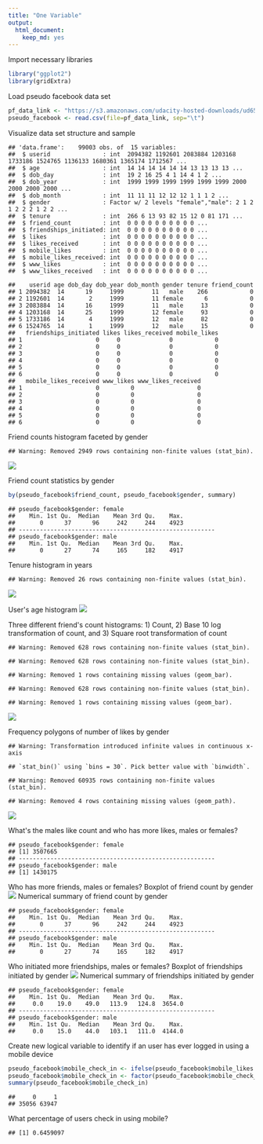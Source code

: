 ```yaml
---
title: "One Variable"
output: 
  html_document: 
    keep_md: yes
---
```


Import necessary libraries

```r
library("ggplot2")
library(gridExtra)
```

Load pseudo facebook data set

```r
pf_data_link <- "https://s3.amazonaws.com/udacity-hosted-downloads/ud651/pseudo_facebook.tsv"
pseudo_facebook <- read.csv(file=pf_data_link, sep="\t")
```

Visualize data set structure and sample

```
## 'data.frame':	99003 obs. of  15 variables:
##  $ userid               : int  2094382 1192601 2083884 1203168 1733186 1524765 1136133 1680361 1365174 1712567 ...
##  $ age                  : int  14 14 14 14 14 14 13 13 13 13 ...
##  $ dob_day              : int  19 2 16 25 4 1 14 4 1 2 ...
##  $ dob_year             : int  1999 1999 1999 1999 1999 1999 2000 2000 2000 2000 ...
##  $ dob_month            : int  11 11 11 12 12 12 1 1 1 2 ...
##  $ gender               : Factor w/ 2 levels "female","male": 2 1 2 1 2 2 2 1 2 2 ...
##  $ tenure               : int  266 6 13 93 82 15 12 0 81 171 ...
##  $ friend_count         : int  0 0 0 0 0 0 0 0 0 0 ...
##  $ friendships_initiated: int  0 0 0 0 0 0 0 0 0 0 ...
##  $ likes                : int  0 0 0 0 0 0 0 0 0 0 ...
##  $ likes_received       : int  0 0 0 0 0 0 0 0 0 0 ...
##  $ mobile_likes         : int  0 0 0 0 0 0 0 0 0 0 ...
##  $ mobile_likes_received: int  0 0 0 0 0 0 0 0 0 0 ...
##  $ www_likes            : int  0 0 0 0 0 0 0 0 0 0 ...
##  $ www_likes_received   : int  0 0 0 0 0 0 0 0 0 0 ...
```

```
##    userid age dob_day dob_year dob_month gender tenure friend_count
## 1 2094382  14      19     1999        11   male    266            0
## 2 1192601  14       2     1999        11 female      6            0
## 3 2083884  14      16     1999        11   male     13            0
## 4 1203168  14      25     1999        12 female     93            0
## 5 1733186  14       4     1999        12   male     82            0
## 6 1524765  14       1     1999        12   male     15            0
##   friendships_initiated likes likes_received mobile_likes
## 1                     0     0              0            0
## 2                     0     0              0            0
## 3                     0     0              0            0
## 4                     0     0              0            0
## 5                     0     0              0            0
## 6                     0     0              0            0
##   mobile_likes_received www_likes www_likes_received
## 1                     0         0                  0
## 2                     0         0                  0
## 3                     0         0                  0
## 4                     0         0                  0
## 5                     0         0                  0
## 6                     0         0                  0
```

Friend counts histogram faceted by gender

```
## Warning: Removed 2949 rows containing non-finite values (stat_bin).
```

![](One_Variable_files/figure-html/unnamed-chunk-4-1.png)<!-- -->

Friend count statistics by gender

```r
by(pseudo_facebook$friend_count, pseudo_facebook$gender, summary)
```

```
## pseudo_facebook$gender: female
##    Min. 1st Qu.  Median    Mean 3rd Qu.    Max. 
##       0      37      96     242     244    4923 
## -------------------------------------------------------- 
## pseudo_facebook$gender: male
##    Min. 1st Qu.  Median    Mean 3rd Qu.    Max. 
##       0      27      74     165     182    4917
```

Tenure histogram in years

```
## Warning: Removed 26 rows containing non-finite values (stat_bin).
```

![](One_Variable_files/figure-html/unnamed-chunk-6-1.png)<!-- -->

User's age histogram
![](One_Variable_files/figure-html/unnamed-chunk-7-1.png)<!-- -->

Three different friend's count histograms: 1) Count, 2) Base 10 log transformation of count, and 3) Square root transformation of count 

```
## Warning: Removed 628 rows containing non-finite values (stat_bin).

## Warning: Removed 628 rows containing non-finite values (stat_bin).
```

```
## Warning: Removed 1 rows containing missing values (geom_bar).
```

```
## Warning: Removed 628 rows containing non-finite values (stat_bin).
```

```
## Warning: Removed 1 rows containing missing values (geom_bar).
```

![](One_Variable_files/figure-html/unnamed-chunk-8-1.png)<!-- -->

Frequency polygons of number of likes by gender

```
## Warning: Transformation introduced infinite values in continuous x-axis
```

```
## `stat_bin()` using `bins = 30`. Pick better value with `binwidth`.
```

```
## Warning: Removed 60935 rows containing non-finite values (stat_bin).
```

```
## Warning: Removed 4 rows containing missing values (geom_path).
```

![](One_Variable_files/figure-html/unnamed-chunk-9-1.png)<!-- -->

What's the males like count and who has more likes, males or females?

```
## pseudo_facebook$gender: female
## [1] 3507665
## -------------------------------------------------------- 
## pseudo_facebook$gender: male
## [1] 1430175
```

Who has more friends, males or females?
Boxplot of friend count by gender
![](One_Variable_files/figure-html/unnamed-chunk-11-1.png)<!-- -->
Numerical summary of friend count by gender

```
## pseudo_facebook$gender: female
##    Min. 1st Qu.  Median    Mean 3rd Qu.    Max. 
##       0      37      96     242     244    4923 
## -------------------------------------------------------- 
## pseudo_facebook$gender: male
##    Min. 1st Qu.  Median    Mean 3rd Qu.    Max. 
##       0      27      74     165     182    4917
```

Who initiated more friendships, males or females?
Boxplot of friendships initiated by gender
![](One_Variable_files/figure-html/unnamed-chunk-13-1.png)<!-- -->
Numerical summary of friendships initiated by gender

```
## pseudo_facebook$gender: female
##    Min. 1st Qu.  Median    Mean 3rd Qu.    Max. 
##     0.0    19.0    49.0   113.9   124.8  3654.0 
## -------------------------------------------------------- 
## pseudo_facebook$gender: male
##    Min. 1st Qu.  Median    Mean 3rd Qu.    Max. 
##     0.0    15.0    44.0   103.1   111.0  4144.0
```

Create new logical variable to identify if an user has ever logged in using a mobile device

```r
pseudo_facebook$mobile_check_in <- ifelse(pseudo_facebook$mobile_likes > 0, 1, 0)
pseudo_facebook$mobile_check_in <- factor(pseudo_facebook$mobile_check_in)
summary(pseudo_facebook$mobile_check_in)
```

```
##     0     1 
## 35056 63947
```
What percentage of users check in using mobile?

```
## [1] 0.6459097
```
  




